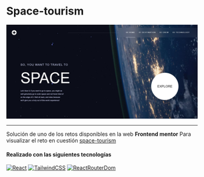 # Space-tourism

![Space-tourism-image](https://github.com/Jeferson-Hernandez/space-tourism/blob/main/src/assets/space-tourism-banner.jpg)

---

Solución de uno de los retos disponibles en la web **Frontend mentor**
Para visualizar el reto en cuestión [space-tourism](https://www.frontendmentor.io/challenges/space-tourism-multipage-website-gRWj1URZ3)

#### Realizado con las siguientes tecnologías

[![React](https://img.shields.io/badge/React-blue?style=&logo=React&logoColor=blue&labelColor=white)]() [![TailwindCSS](https://img.shields.io/badge/TailwindCSS-blue?style=&logo=TailwindCSS&logoColor=blue&labelColor=white)]() [![ReactRouterDom](https://img.shields.io/badge/React_Router-red?style=&logo=reactrouter&logoColor=black&labelColor=white)]()
